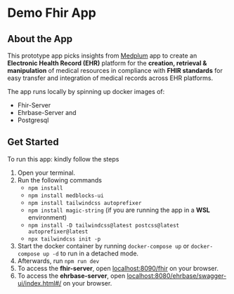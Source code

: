 # Demo Fhir App

## About the App

This prototype app picks insights from [Medplum](app.medplum.com) app to create an **Electronic Health Record (EHR)** platform for the **creation, retrieval & manipulation** of medical resources in compliance with **FHIR standards** for easy transfer and integration of medical records across EHR platforms.

The app runs locally by spinning up docker images of:

- Fhir-Server
- Ehrbase-Server and
- Postgresql

## Get Started

To run this app: kindly follow the steps

1. Open your terminal.
2. Run the following commands
   - `npm install`
   - `npm install medblocks-ui`
   - `npm install tailwindcss autoprefixer`
   - `npm install magic-string` (if you are running the app in a **WSL** environment)
   - `npm install -D tailwindcss@latest postcss@latest autoprefixer@latest`
   - `npx tailwindcss init -p`
3. Start the docker container by running `docker-compose up` or `docker-compose up -d` to run in a detached mode.
4. Afterwards, run `npm run dev`
5. To access the **fhir-server**, open [localhost:8090/fhir](http://localhost:8090/fhir) on your browser.
6. To access the **ehrbase-server**, open [localhost:8080/ehrbase/swagger-ui/index.html#/](http://localhost:8080/ehrbase/swagger-ui/index.html#/) on your browser.

